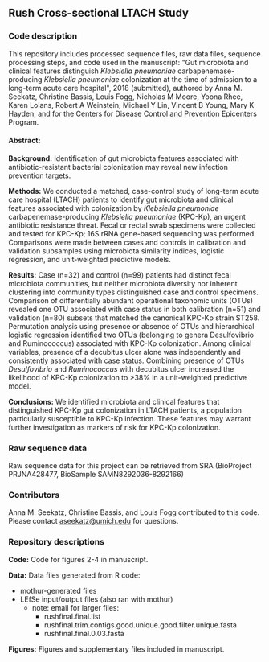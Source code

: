 ## Rush Cross-sectional LTACH Study

### Code description

This repository includes processed sequence files, raw data files, sequence processing steps, and code used in the manuscript: "Gut microbiota and clinical features distinguish *Klebsiella pneumoniae* carbapenemase-producing *Klebsiella pneumoniae* colonization at the time of admission to a long-term acute care hospital", 2018 (submitted), authored by Anna M. Seekatz, Christine Bassis, Louis Fogg, Nicholas M Moore, Yoona Rhee, Karen Lolans, Robert A Weinstein, Michael Y Lin, Vincent B Young, Mary K Hayden, and for the Centers for Disease Control and Prevention Epicenters Program.

#### Abstract:

**Background:** Identification of gut microbiota features associated with antibiotic-resistant bacterial colonization may reveal new infection prevention targets.

**Methods:** We conducted a matched, case-control study of long-term acute care hospital (LTACH) patients to identify gut microbiota and clinical features associated with colonization by *Klebsiella pneumoniae* carbapenemase-producing *Klebsiella pneumoniae* (KPC-Kp), an urgent antibiotic resistance threat. Fecal or rectal swab specimens were collected and tested for KPC-Kp; 16S rRNA gene-based sequencing was performed. Comparisons were made between cases and controls in calibration and validation subsamples using microbiota similarity indices, logistic regression, and unit-weighted predictive models. 

**Results:** Case (n=32) and control (n=99) patients had distinct fecal microbiota communities, but neither microbiota diversity nor inherent clustering into community types distinguished case and control specimens. Comparison of differentially abundant operational taxonomic units (OTUs) revealed one OTU associated with case status in both calibration (n=51) and validation (n=80) subsets that matched the canonical KPC-Kp strain ST258.  Permutation analysis using presence or absence of OTUs and hierarchical logistic regression identified two OTUs (belonging to genera Desulfovibrio and Ruminococcus) associated with KPC-Kp colonization. Among clinical variables, presence of a decubitus ulcer alone was independently and consistently associated with case status. Combining presence of OTUs *Desulfovibrio* and *Ruminococcus* with decubitus ulcer increased the likelihood of KPC-Kp colonization to >38% in a unit-weighted predictive model.

**Conclusions:** We identified microbiota and clinical features that distinguished KPC-Kp gut colonization in LTACH patients, a population particularly susceptible to KPC-Kp infection. These features may warrant further investigation as markers of risk for KPC-Kp colonization.

### Raw sequence data

Raw sequence data for this project can be retrieved from SRA (BioProject PRJNA428477, BioSample SAMN8292036-8292166)

### Contributors

Anna M. Seekatz, Christine Bassis, and Louis Fogg contributed to this code. Please contact aseekatz@umich.edu for questions.

### Repository descriptions

**Code:** Code for figures 2-4 in manuscript.

**Data:** Data files generated from R code:
- mothur-generated files
- LEfSe input/output files (also ran with mothur)
  - note: email for larger files: 
    - rushfinal.final.list 
    - rushfinal.trim.contigs.good.unique.good.filter.unique.fasta
    - rushfinal.final.0.03.fasta

**Figures:** Figures and supplementary files included in manuscript.
